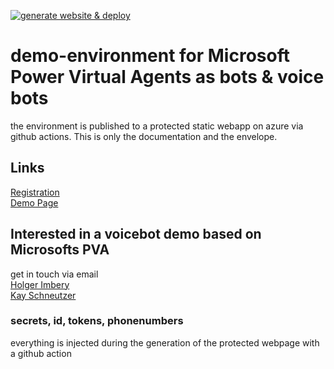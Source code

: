 [![generate website & deploy](https://github.com/the-cognitiveservices-ninja/demo-environment/actions/workflows/main.yml/badge.svg)](https://github.com/the-cognitiveservices-ninja/demo-environment/actions/workflows/main.yml)

# demo-environment for Microsoft Power Virtual Agents as bots & voice bots
the environment is published to a protected static webapp on azure via github actions. This is only the documentation and the envelope.

## Links
[Registration](https://www.nttdemo.de/register)   
[Demo Page](https://www.nttdemo.de)


## Interested in a voicebot demo based on Microsofts PVA
get in touch via email  
[Holger Imbery](mailto:holger.imbery@global.ntt?subject=[GitHub]%20PVA%20DEMO%20Request)   
[Kay Schneutzer](mailto:kay.schneutzer@global.ntt?subject=[GitHub]%20PVA%20DEMO%20Request)

### secrets, id, tokens, phonenumbers
everything is injected during the generation of the protected webpage with a github action

